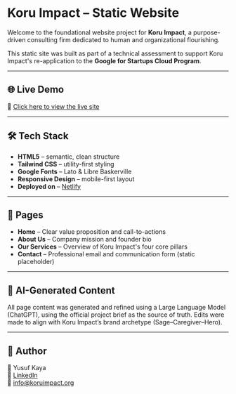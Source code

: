 # Koru Impact – Static Website

Welcome to the foundational website project for **Koru Impact**, a purpose-driven consulting firm dedicated to human and organizational flourishing.

This static site was built as part of a technical assessment to support Koru Impact's re-application to the **Google for Startups Cloud Program**.

---

## 🌐 Live Demo

🔗 [Click here to view the live site](https://koruimpact.netlify.app)

---

## 🛠️ Tech Stack

- **HTML5** – semantic, clean structure
- **Tailwind CSS** – utility-first styling
- **Google Fonts** – Lato & Libre Baskerville
- **Responsive Design** – mobile-first layout
- **Deployed on** – [Netlify](https://netlify.com)

---

## 📄 Pages

- **Home** – Clear value proposition and call-to-actions
- **About Us** – Company mission and founder bio
- **Our Services** – Overview of Koru Impact's four core pillars
- **Contact** – Professional email and communication form (static placeholder)

---

## 🤖 AI-Generated Content

All page content was generated and refined using a Large Language Model (ChatGPT), using the official project brief as the source of truth. Edits were made to align with Koru Impact’s brand archetype (Sage–Caregiver–Hero).

---

## 🧠 Author

👤 Yusuf Kaya  
💼 [LinkedIn](https://www.linkedin.com/in/yusuf-kaya-yk0)  
📧 info@koruimpact.org